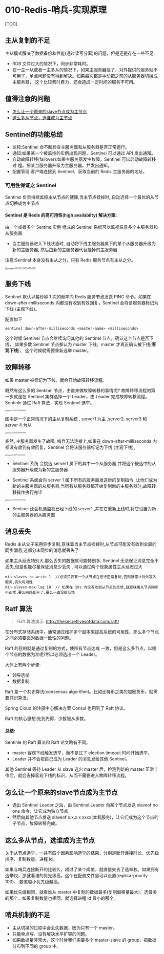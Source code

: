 # 010-Redis-哨兵-实现原理

[TOC]

## 主从复制的不足

主从模式解决了数据备份和性能(通过读写分离)的问题，但是还是存在一些不足:

- RDB 文件过大的情况下，同步非常耗时。
- 在一主一从或者一主多从的情况下，如果主服务器挂了，对外提供的服务就不可用了，单点问题没有得到解决。如果每次都是手动把之前的从服务器切换成主服务器， 这个比较费时费力，还会造成一定时间的服务不可用。

## 值得注意的问题

- [怎么让一个原来的slave节点成为主节点](#怎么让一个原来的slave节点成为主节点)
- [这么多从节点，选谁成为主节点](#这么多从节点，选谁成为主节点)

## Sentinel的功能总结

- 监控:Sentinel 会不断检查主服务器和从服务器是否正常运行。
- 通知:如果某一个被监控的实例出现问题，Sentinel 可以通过 API 发出通知。
- 自动故障转移(failover):如果主服务器发生故障，Sentinel 可以启动故障转移过 程。把某台服务器升级为主服务器，并发出通知。
- 配置管理:客户端连接到 Sentinel，获取当前的 Redis 主服务器的地址。

### 可用性保证之 Sentinel

Sentinel 负责持续监控主从节点的健康,当主节点挂掉时, 自动选择一个最优的从节点切换成为主节点

#### Sentinel 是 Redis 的高可用性(high availabilty) 解决方案:

由一个或者多个 Sentinel实例 组成的 Sentinel 系统可以监视任意多个主服务器和从服务器

- 当主服务器进入下线状态时, 自动将下线主服务器属下的某个从服务器升级为新的主服务器, 然后由新的主服务器代替挂掉的主服务器

注意:Sentinel 本身没有主从之分，只有 Redis 服务节点有主从之分。

<img src="../../../../assets/image-20200321204754421.png" alt="image-20200321204754421" style="zoom:50%;" />

## 服务下线

Sentinel 默认以每秒钟 1 次的频率向 Redis 服务节点发送 PING 命令。如果在 down-after-milliseconds 内都没有收到有效回复，Sentinel 会将该服务器标记为下线 (主观下线)。

配置如下

```\# sentinel.conf
sentinel down-after-milliseconds <master-name> <milliseconds>
```

这个时候 Sentinel 节点会继续询问其他的 Sentinel 节点，确认这个节点是否下线， 如果多数 Sentinel 节点都认为 master 下线，master 才真正确认被下线(**客观下线**)， 这个时候就需要重新选举 master。

## 故障转移

如果 master 被标记为下线，就会开始故障转移流程。

既然有这么多的 Sentinel 节点，由谁来做故障转移的事情呢? 故障转移流程的第一步就是在 Sentinel 集群选择一个 Leader，由 Leader 完成故障转移流程。Sentinle 通过 Raft 算法，实现 Sentinel 选举。

<img src="../../../../assets/image-20200727001858008.png" alt="image-20200727001858008" style="zoom: 33%;" />

图中是一个正常情况下的主从复制系统 , server1 为主 ,server2, server3 和 server 4 为从

<img src="../../../../assets/image-20200727002008198.png" alt="image-20200727002008198" style="zoom: 33%;" />

突然, 主服务器发生了故障, 哨兵无法连接上,如果在 down-after-milliseconds 内都没有收到有效回复，Sentinel 会将该服务器标记为下线 (主观下线)。

<img src="../../../../assets/image-20200727002116502.png" alt="image-20200727002116502" style="zoom: 33%;" />

-  Sentinel 系统 会挑选 server1 属下的其中一个从服务器,并将这个被选中的从服务器升级成为新的主服务器

-  Sentinel 系统会向 server 1 属下所有的服务器发送新的复制指令, 让他们成为新的主服务器的从服务器,当所有从服务器都开始复制新的主服务器时,故障转移操作执行完毕

<img src="../../../../assets/image-20200727002315369.png" alt="image-20200727002315369" style="zoom: 33%;" />

- Sentinel 还会机选监视已经下线的 server1 ,并在它重新上线时,将它设置为新的主服务器的从服务器

## 消息丢失

Redis 主从父子采用异步复制,意味着当主节点挂掉时,从节点可能没有收到全部的同步消息,这部分未同步的消息就丢失了

如果主从延迟特别大,那么丢失的数据就可能特别多, Sentinel 无法保证消息完全不丢失,但是也能尽量保证消息少丢失 , 可以通过两个现象属性主从延迟过大

```
min-slaves-to-write 1  //必须只要有一个从节点在进行正常复制,否则就停止对外写入服务,丧失可用性
min-slaves-max-lag 10  // 如果在 10s 内没有收到从节点的反馈,就意味着从节点同步不正常,要么网络断开了,要么一直没给反馈
```

## Ratf 算法

>  Raft 算法演示: http://thesecretlivesofdata.com/raft/

在分布式存储系统中，通常通过维护多个副本来提高系统的可用性，那么多个节点 之间必须要面对数据一致性的问题。

Raft 的目的就是通过复制的方式，使所有节点达成 一致，但是这么多节点，以哪个节点的数据为准呢?所以必须选出一个 Leader。

大体上有两个步骤:

- 领导选举
- 数据复制

Raft 是一个共识算法(consensus algorithm)。比如比特币之类的加密货币，就需要共识算法。

Spring Cloud 的注册中心解决方案 Consul 也用到了 Raft 协议。

Raft 的核心思想:先到先得，少数服从多数。

#### 总结:

Sentinle 的 Raft 算法和 Raft 论文略有不同。

- master 客观下线触发选举，而不是过了 election timeout 时间开始选举。 
- Leader 并不会把自己成为 Leader 的消息发给其他 Sentinel。

其他 Sentinel 等待 Leader 从 slave 选出 master 后，检测到新的 master 正常工作后，就会去掉客观下线的标识，从而不需要进入故障转移流程。

## 怎么让一个原来的slave节点成为主节点

- 选出 Sentinel Leader 之后，由 Sentinel Leader 向某个节点发送 slaveof no one 命令，让它成为独立节点
- 然后向其他节点发送 slaveof x.x.x.x xxxx(本机服务)，让它们成为这个节点的 子节点，故障转移完成。

## 这么多从节点，选谁成为主节点

关于从节点选举，一共有四个因素影响选举的结果，分别是断开连接时长、优先级 排序、复制数量、进程 id。

如果与哨兵连接断开的比较久，超过了某个阈值，就直接失去了选举权。如果拥有 选举权，那就看谁的优先级高，这个在配置文件里可以设置(replica-priority 100)， 数值越小优先级越高。

如果优先级相同，就看谁从 master 中复制的数据最多(复制偏移量最大)，选最多 的那个，如果复制数量也相同，就选择进程 id 最小的那个。

## 哨兵机制的不足

- 主从切换的过程中会丢失数据，因为只有一个 master。
- 只能单点写，没有解决水平扩容的问题。
- 如果数据量非常大，这个时候我们需要多个 master-slave 的 group，把数据分布到不同的 group 中。

